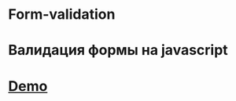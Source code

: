 # Form-validation
# Валидация формы на javascript
# <a target="_blank" href="https://vamo089.github.io/Form-validation/">Demo</a>
